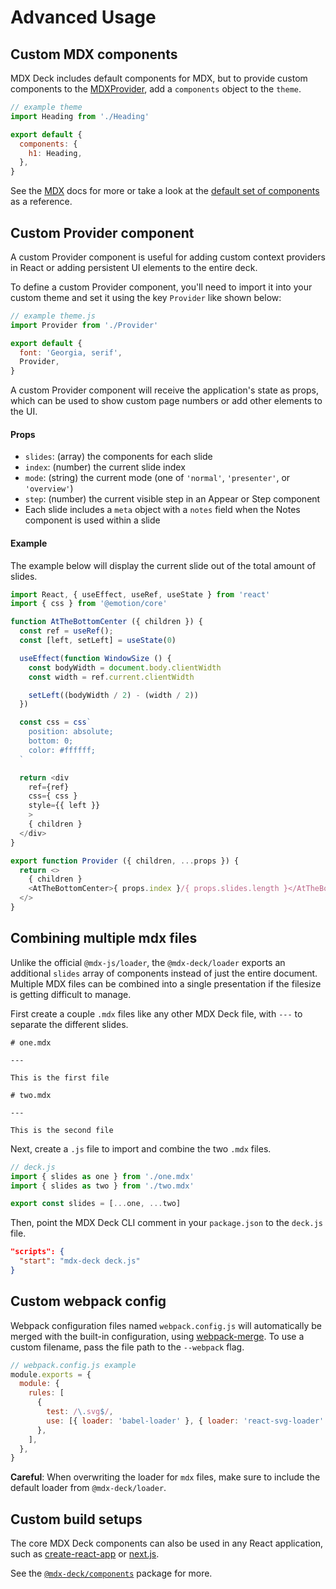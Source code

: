 # Advanced Usage

## Custom MDX components

MDX Deck includes default components for MDX, but to provide custom components to the [MDXProvider][], add a `components` object to the `theme`.

```js
// example theme
import Heading from './Heading'

export default {
  components: {
    h1: Heading,
  },
}
```

See the [MDX][] docs for more or take a look
at the [default set of components](../packages/components/src/mdx-components.js) as a reference.

## Custom Provider component

A custom Provider component is useful for adding custom context providers in React or adding persistent UI elements to the entire deck.

To define a custom Provider component, you'll need to import it into your custom theme and set it using the key `Provider` like shown below: 

```js
// example theme.js
import Provider from './Provider'

export default {
  font: 'Georgia, serif',
  Provider,
}
```

A custom Provider component will receive the application's state as props,
which can be used to show custom page numbers or add other elements to the UI.

#### Props

- `slides`: (array) the components for each slide
- `index`: (number) the current slide index
- `mode`: (string) the current mode (one of `'normal'`, `'presenter'`, or `'overview'`)
- `step`: (number) the current visible step in an Appear or Step component
- Each slide includes a `meta` object with a `notes` field when the Notes component is used within a slide

#### Example

The example below will display the current slide out of the total amount of slides.

```js
import React, { useEffect, useRef, useState } from 'react'
import { css } from '@emotion/core'

function AtTheBottomCenter ({ children }) {
  const ref = useRef();
  const [left, setLeft] = useState(0)

  useEffect(function WindowSize () {
    const bodyWidth = document.body.clientWidth
    const width = ref.current.clientWidth

    setLeft((bodyWidth / 2) - (width / 2))
  })

  const css = css`
    position: absolute;
    bottom: 0;
    color: #ffffff;
  `

  return <div
    ref={ref}
    css={ css }
    style={{ left }}
    >
    { children }
  </div>
}

export function Provider ({ children, ...props }) {
  return <>
    { children }
    <AtTheBottomCenter>{ props.index }/{ props.slides.length }</AtTheBottomCenter>
  </>
}
```

## Combining multiple mdx files

Unlike the official `@mdx-js/loader`,
the `@mdx-deck/loader` exports an additional `slides` array of components instead of just the entire document.
Multiple MDX files can be combined into a single presentation if the filesize is getting difficult to manage.

First create a couple `.mdx` files like any other MDX Deck file, with `---` to separate the different slides.

```mdx
# one.mdx

---

This is the first file
```

```mdx
# two.mdx

---

This is the second file
```

Next, create a `.js` file to import and combine the two `.mdx` files.

```js
// deck.js
import { slides as one } from './one.mdx'
import { slides as two } from './two.mdx'

export const slides = [...one, ...two]
```

Then, point the MDX Deck CLI comment in your `package.json` to the `deck.js` file.

```json
"scripts": {
  "start": "mdx-deck deck.js"
}
```

## Custom webpack config

Webpack configuration files named `webpack.config.js` will automatically be merged with the built-in configuration,
using [webpack-merge](https://github.com/survivejs/webpack-merge).
To use a custom filename, pass the file path to the `--webpack` flag.

```js
// webpack.config.js example
module.exports = {
  module: {
    rules: [
      {
        test: /\.svg$/,
        use: [{ loader: 'babel-loader' }, { loader: 'react-svg-loader' }],
      },
    ],
  },
}
```

**Careful**: When overwriting the loader for `mdx` files, make sure to include the default loader from `@mdx-deck/loader`.

## Custom build setups

The core MDX Deck components can also be used in any React application,
such as [create-react-app][] or [next.js][].

See the [`@mdx-deck/components`](../packages/components) package for more.

[mdx]: https://mdxjs.com
[mdxprovider]: https://github.com/mdx-js/mdx/blob/master/docs/getting-started/index.md#mdxprovider
[create-react-app]: https://github.com/facebook/create-react-app
[next.js]: https://github.com/zeit/next.js/
